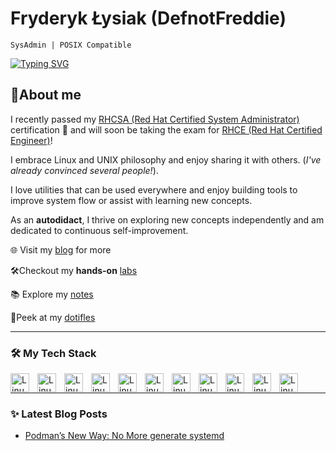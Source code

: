 # Fryderyk Łysiak (DefnotFreddie) 
`SysAdmin | POSIX Compatible`

[![Typing SVG](https://readme-typing-svg.demolab.com?font=JetBrains+Mono&weight=600&duration=4500&pause=1000&color=6E6E6E&random=false&width=435&lines=Shaping+Systems+One+Line+at+a+Time;Prefer+stability+and+portability+;Autodidact)](https://git.io/typing-svg)

## 🐧About me

I recently passed my [RHCSA (Red Hat Certified System Administrator)](https://rhtapps.redhat.com/verify?certId=250-026-069) certification 🎉 and will soon be taking the exam for [RHCE (Red Hat Certified Engineer)](https://www.redhat.com/en/services/certification/rhce)!

I embrace Linux and UNIX philosophy and enjoy sharing it with others. 
(*I've already convinced several people!*).

I love utilities that can be used everywhere and enjoy building tools to improve system flow or assist with learning new concepts.


As an **autodidact**, I thrive on exploring new concepts independently and am dedicated to continuous self-improvement.

 🌐 Visit my [blog](https://defnotfreddie.com) for more

 🛠️Checkout my **hands-on** [labs](https://killercoda.com/defnotfreddie)
 
 📚 Explore my [notes](https://dnfreddie.github.io/Notes/)

 📁Peek at my [dotifles](https://github.com/DnFreddie/.dotfiles)



---

### 🛠️ My Tech Stack

          
 <img align="left" alt="Linux" width="30px" style="padding-right: 10px;" src="https://cdn.jsdelivr.net/gh/devicons/devicon@latest/icons/redhat/redhat-original.svg" /> 
<img align="left" alt="Linux" width="30px" style="padding-right: 10px;" src="https://cdn.jsdelivr.net/gh/devicons/devicon@latest/icons/rockylinux/rockylinux-original.svg" /> 
<img align="left" alt="Linux" width="30px" style="padding-right: 10px;" src="https://cdn.jsdelivr.net/gh/devicons/devicon@latest/icons/ansible/ansible-original.svg" />
<img align="left" alt="Linux" width="30px" style="padding-right: 10px;" src="https://cdn.jsdelivr.net/gh/devicons/devicon@latest/icons/go/go-original.svg" /> 
<img align="left" alt="Linux" width="30px" style="padding-right: 10px;" src="https://cdn.jsdelivr.net/gh/devicons/devicon@latest/icons/bash/bash-original.svg" /> 
<img align="left" alt="Linux" width="30px" style="padding-right: 10px;" src="https://cdn.jsdelivr.net/gh/devicons/devicon@latest/icons/docker/docker-plain-wordmark.svg" /> 
<img align="left" alt="Linux" width="30px" style="padding-right: 10px;" src="https://cdn.jsdelivr.net/gh/devicons/devicon@latest/icons/python/python-original.svg" />
<img align="left" alt="Linux" width="30px" style="padding-right: 10px;" src="https://cdn.jsdelivr.net/gh/devicons/devicon@latest/icons/vim/vim-original.svg" /> 
<img align="left" alt="Linux" width="30px" style="padding-right: 10px;" src="https://cdn.jsdelivr.net/gh/devicons/devicon@latest/icons/svelte/svelte-original.svg" />
<img align="left" alt="Linux" width="30px" style="padding-right: 10px;" src="https://cdn.jsdelivr.net/gh/devicons/devicon@latest/icons/nixos/nixos-original.svg" />
<img align="left" alt="Linux" width="30px" style="padding-right: 10px;" src="https://cdn.jsdelivr.net/gh/devicons/devicon@latest/icons/linux/linux-original.svg" /> 


<br />
 
--- 
### ✨ Latest Blog Posts

- [Podman’s New Way: No More generate systemd](https://dnfreddie.github.io/Notes/blog/2025/03/21/podmans-new-way-no-more-generate-systemd/)


